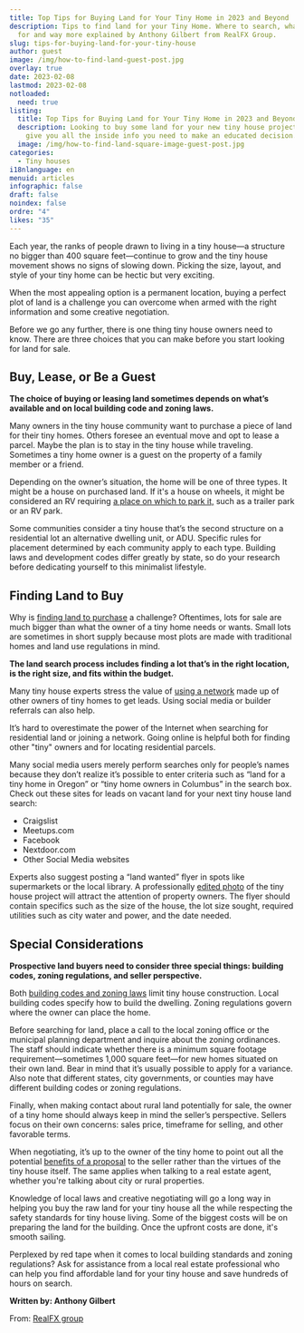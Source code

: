 ```yaml
---
title: Top Tips for Buying Land for Your Tiny Home in 2023 and Beyond
description: Tips to find land for your Tiny Home. Where to search, what to look
  for and way more explained by Anthony Gilbert from RealFX Group.
slug: tips-for-buying-land-for-your-tiny-house
author: guest
image: /img/how-to-find-land-guest-post.jpg
overlay: true
date: 2023-02-08
lastmod: 2023-02-08
notloaded:
  need: true
listing:
  title: Top Tips for Buying Land for Your Tiny Home in 2023 and Beyond
  description: Looking to buy some land for your new tiny house project? We'll
    give you all the inside info you need to make an educated decision.
  image: /img/how-to-find-land-square-image-guest-post.jpg
categories:
  - Tiny houses
i18nlanguage: en
menuid: articles
infographic: false
draft: false
noindex: false
ordre: "4"
likes: "35"
---
```

Each year, the ranks of people drawn to living in a tiny house—a structure no bigger than 400 square feet—continue to grow and the tiny house movement shows no signs of slowing down. Picking the size, layout, and style of your tiny home can be hectic but very exciting. 

When the most appealing option is a permanent location, buying a perfect plot of land is a challenge you can overcome when armed with the right information and some creative negotiation.

Before we go any further, there is one thing tiny house owners need to know. There are three choices that you can make before you start looking for land for sale.

## Buy, Lease, or Be a Guest

**The choice of buying or leasing land sometimes depends on what’s available and on local building code and zoning laws.**

Many owners in the tiny house community want to purchase a piece of land for their tiny homes. Others foresee an eventual move and opt to lease a parcel. Maybe the plan is to stay in the tiny house while traveling. Sometimes a tiny home owner is a guest on the property of a family member or a friend.

Depending on the owner’s situation, the home will be one of three types. It might be a house on purchased land. If it's a house on wheels, it might be considered an RV requiring [a place on which to park it,](https://www.nytimes.com/2017/10/06/realestate/where-can-you-park-a-tiny-home.html) such as a trailer park or an RV park. 

Some communities consider a tiny house that’s the second structure on a residential lot an alternative dwelling unit, or ADU. Specific rules for placement determined by each community apply to each type. Building laws and development codes differ greatly by state, so do your research before dedicating yourself to this minimalist lifestyle.

## Finding Land to Buy

Why is [finding land to purchase](https://www.yourathometeam.com/blog/building-on-vacant-land-how-the-process-differs-from-the-purchase-of-an-existing-home/) a challenge? Oftentimes, lots for sale are much bigger than what the owner of a tiny home needs or wants. Small lots are sometimes in short supply because most plots are made with traditional homes and land use regulations in mind.

**The land search process includes finding a lot that’s in the right location, is the right size, and fits within the budget.**

Many tiny house experts stress the value of [using a network](https://thetinylife.com/3-tips-to-finding-land-for-a-tiny-house/) made up of other owners of tiny homes to get leads. Using social media or builder referrals can also help.

It’s hard to overestimate the power of the Internet when searching for residential land or joining a network. Going online is helpful both for finding other "tiny" owners and for locating residential parcels. 

Many social media users merely perform searches only for people’s names because they don’t realize it’s possible to enter criteria such as “land for a tiny home in Oregon” or “tiny home owners in Columbus” in the search box. Check out these sites for leads on vacant land for your next tiny house land search:

* Craigslist
* Meetups.com
* Facebook
* Nextdoor.com
* Other Social Media websites

Experts also suggest posting a “land wanted” flyer in spots like supermarkets or the local library. A professionally [edited photo](https://www.adobe.com/express/feature/image/editor) of the tiny house project will attract the attention of property owners. The flyer should contain specifics such as the size of the house, the lot size sought, required utilities such as city water and power, and the date needed.

## Special Considerations

**Prospective land buyers need to consider three special things: building codes, zoning regulations, and seller perspective.**

Both [building codes and zoning laws](https://www.curbed.com/2016/9/22/13002832/tiny-house-zoning-laws-regulations) limit tiny house construction. Local building codes specify how to build the dwelling. Zoning regulations govern where the owner can place the home.

Before searching for land, place a call to the local zoning office or the municipal planning department and inquire about the zoning ordinances. The staff should indicate whether there is a minimum square footage requirement—sometimes 1,000 square feet—for new homes situated on their own land. Bear in mind that it’s usually possible to apply for a variance. Also note that different states, city governments, or counties may have different building codes or zoning regulations.

Finally, when making contact about rural land potentially for sale, the owner of a tiny home should always keep in mind the seller’s perspective. Sellers focus on their own concerns: sales price, timeframe for selling, and other favorable terms. 

When negotiating, it’s up to the owner of the tiny home to point out all the potential [benefits of a proposal](https://betterproposals.io/proposal-templates/real-estate-proposal-template) to the seller rather than the virtues of the tiny house itself. The same applies when talking to a real estate agent, whether you're talking about city or rural properties.

Knowledge of local laws and creative negotiating will go a long way in helping you buy the raw land for your tiny house all the while respecting the safety standards for tiny house living. Some of the biggest costs will be on preparing the land for the building. Once the upfront costs are done, it's smooth sailing.

Perplexed by red tape when it comes to local building standards and zoning regulations? Ask for assistance from a local real estate professional who can help you find affordable land for your tiny house and save hundreds of hours on search.

**Written by: Anthony Gilbert**

From: [RealFX group](https://www.realfx.com/about/)